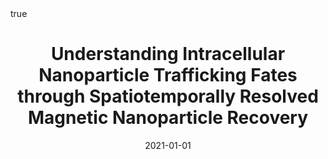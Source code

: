 ---
id: sheridanUnderstandingIntracellularNanoparticle2021
title: Understanding Intracellular Nanoparticle Trafficking Fates through Spatiotemporally
  Resolved Magnetic Nanoparticle Recovery
date: '2021-01-01'
authors:
- Sheridan, Emily and Vercellino, Silvia and Cursi, Lorenzo and Adumeau, Laurent and
  Behan, James A and Dawson, Kenneth A
doi: 10.1039/d0na01035a
publication: 'In: *Nanoscale Advances* 3'
publication_types:
- '1'
selected: false
tags: []
projects: []
math: true
url: https://doi.org/10.1039/d0na01035a
links:
- name: Publisher
  url: https://doi.org/10.1039/d0na01035a

---